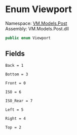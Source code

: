 # <a id="VM_Models_Post_Viewport"></a> Enum Viewport

Namespace: [VM.Models.Post](VM.Models.Post.md)  
Assembly: VM.Models.Post.dll  

```csharp
public enum Viewport
```

## Fields

`Back = 1` 

`Bottom = 3` 

`Front = 0` 

`ISO = 6` 

`ISO_Rear = 7` 

`Left = 5` 

`Right = 4` 

`Top = 2` 

